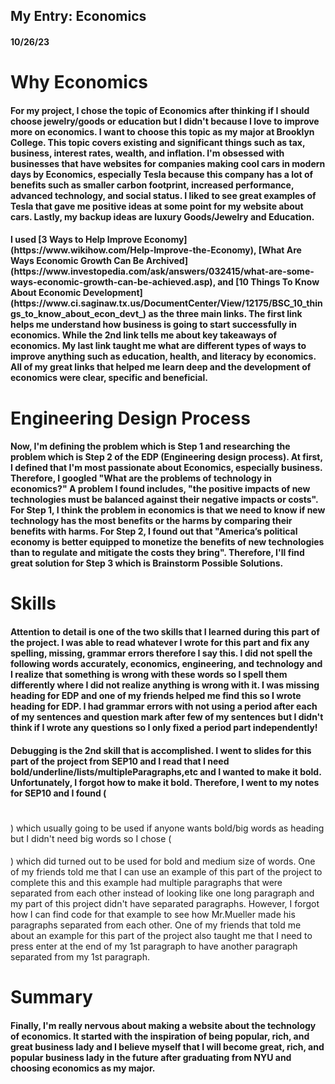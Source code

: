## My Entry: Economics
#### 10/26/23
<h1>
  Why Economics
</h1>
<h4>For my project, I chose the topic of Economics after thinking if I should choose jewelry/goods or education but I didn't because I love to improve more on economics. I want to choose this topic as my major at Brooklyn College. This topic covers existing and significant things such as tax, business, interest rates, wealth, and inflation. I'm obsessed with businesses that have websites for companies making cool cars in modern days by Economics, especially Tesla because this company has a lot of benefits such as smaller carbon footprint, increased performance, advanced technology, and social status. I liked to see great examples of Tesla that gave me positive ideas at some point for my website about cars. Lastly, my backup ideas are luxury Goods/Jewelry and Education.</h4>

<h4>I used [3 Ways to Help Improve Economy](https://www.wikihow.com/Help-Improve-the-Economy), [What Are Ways Economic Growth Can Be Archived](https://www.investopedia.com/ask/answers/032415/what-are-some-ways-economic-growth-can-be-achieved.asp), and [10 Things To Know About Economic Development](https://www.ci.saginaw.tx.us/DocumentCenter/View/12175/BSC_10_things_to_know_about_econ_devt_) as the three main links. The first link helps me understand how business is going to start successfully in economics. While the 2nd link tells me about key takeaways of economics. My last link taught me what are different types of ways to improve anything such as education, health, and literacy by economics. All of my great links that helped me learn deep and the development of economics were clear, specific and beneficial.</h4>
<h1>
  Engineering Design Process
</h1>
<h4> Now, I'm defining the problem which is Step 1 and researching the problem which is Step 2 of the EDP (Engineering design process). At first, I defined that I'm most passionate about Economics, especially business. Therefore, I googled "What are the problems of technology in economics?" A problem I found includes, "the positive impacts of new technologies must be balanced against their negative impacts or costs". For Step 1, I think the problem in economics is that we need to know if new technology has the most benefits or the harms by comparing their benefits with harms. For Step 2, I found out that "America’s political economy is better equipped to monetize the benefits of new technologies than to regulate and mitigate the costs they bring". Therefore, I'll find great solution for Step 3 which is Brainstorm Possible Solutions.</h4>

<h1>
  Skills
</h1>
<h4> Attention to detail is one of the two skills that I learned during this part of the project. I was able to read whatever I wrote for this part and fix any spelling, missing, grammar errors therefore I say this. I did not spell the following words accurately, economics, engineering, and technology and I realize that something is wrong with these words so I spell them differently where I did not realize anything is wrong with it. I was missing heading for EDP and one of my friends helped me find this so I wrote heading for EDP. I had grammar errors with not using a period after each of my sentences and question mark after few of my sentences but I didn't think if I wrote any questions so I only fixed a period part independently!</h4>

<h4> Debugging is the 2nd skill that is accomplished. I went to slides for this part of the project from SEP10 and I read that I need bold/underline/lists/multipleParagraphs,etc and I wanted to make it bold. Unfortunately, I forgot how to make it bold. Therefore, I went to my notes for SEP10 and I found (<h1> </h1>) which usually going to be used if anyone wants bold/big words as heading but I didn't need big words so I chose (<h4> </h4>) which did turned out to be used for bold and medium size of words. One of my friends told me that I can use an example of this part of the project to complete this and this example had multiple paragraphs that were separated from each other instead of looking like one long paragraph and my part of this project didn't have separated paragraphs. However, I forgot how I can find code for that example to see how Mr.Mueller made his paragraphs separated from each other. One of my friends that told me about an example for this part of the project also taught me that I need to press enter at the end of my 1st paragraph to have another paragraph separated from my 1st paragraph. 

<h1>
  Summary
</h1>
<h4> Finally, I'm really nervous about making a website about the technology of economics. It started with the inspiration of being popular, rich, and great business lady and I believe myself that I will become great, rich, and popular business lady in 
the future after graduating from NYU and choosing economics as my major.</h4>



